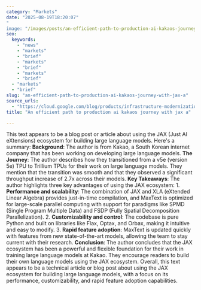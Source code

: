 ```yaml
---
category: "Markets"
date: "2025-08-19T18:20:07"
"
image: "/images/posts/an-efficient-path-to-production-ai-kakaos-journey-with-jax-a.jpg"
seo:
  keywords:
    - "news"
    - "markets"
    - "brief"
    - "markets"
    - "brief"
    - "markets"
    - "brief"
  - "markets"
  - "brief"
slug: "an-efficient-path-to-production-ai-kakaos-journey-with-jax-a"
source_urls:
  - "https://cloud.google.com/blog/products/infrastructure-modernization/kakaos-journey-with-jax-and-cloud-tpus/"
title: "An efficient path to production ai kakaos journey with jax a"

---
```


This text appears to be a blog post or article about using the JAX (Just AI eXtensions) ecosystem for building large language models. Here's a summary:  **Background**: The author is from Kakao, a South Korean internet company that has been working on developing large language models.  **The Journey**: The author describes how they transitioned from a v5e (version 5e) TPU to Trillium TPUs for their work on large language models. They mention that the transition was smooth and that they observed a significant throughput increase of 2.7x across their models.  **Key Takeaways**: The author highlights three key advantages of using the JAX ecosystem:  1. **Performance and scalability**: The combination of JAX and XLA (eXtended Linear Algebra) provides just-in-time compilation, and MaxText is optimized for large-scale parallel computing with support for paradigms like SPMD (Single Program Multiple Data) and FSDP (Fully Spatial Decomposition Parallelization). 2. **Customizability and control**: The codebase is pure Python and built on libraries like Flax, Optax, and Orbax, making it intuitive and easy to modify. 3. **Rapid feature adoption**: MaxText is updated quickly with features from new state-of-the-art models, allowing the team to stay current with their research.  **Conclusion**: The author concludes that the JAX ecosystem has been a powerful and flexible foundation for their work in training large language models at Kakao. They encourage readers to build their own language models using the JAX ecosystem.  Overall, this text appears to be a technical article or blog post about using the JAX ecosystem for building large language models, with a focus on its performance, customizability, and rapid feature adoption capabilities.